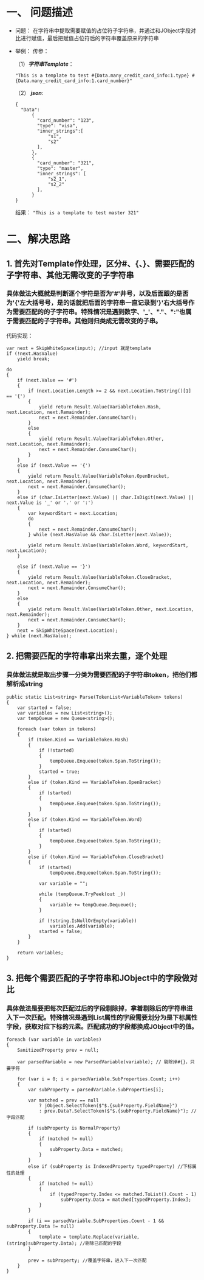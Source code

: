 # 一、 问题描述
* 问题： 在字符串中提取需要赋值的占位符子字符串，并通过和JObject字段对比进行赋值，最后把赋值占位符后的字符串覆盖原来的字符串
* 举例：
  传参：
  
  （1）***字符串Template***：
  
  
  ``` "This is a template to test #{Data.many_credit_card_info:1.type} #{Data.many_credit_card_info:1.card_number}" ```
 
  
  （2） ***json***:
  ```
  {
    "Data":
        {
          "card_number": "123",
          "type": "visa",
          "inner_strings":[
              "s1",
              "s2"
          ],
        },
        {
          "card_number": "321",
          "type": "master",
          "inner_strings": [
              "s2_1",
              "s2_2"
          ],
        }
  }
  ```
  结果：
  ```"This is a template to test master 321"```

# 二、解决思路
## 1. 首先对Template作处理，区分#、{、}、需要匹配的子字符串、其他无需改变的子字符串
### 具体做法大概就是判断逐个字符是否为'#'井号，以及后面跟的是否为'{'左大括号号，是的话就把后面的字符串一直记录到'}'右大括号作为需要匹配的的子字符串。特殊情况是遇到数字、'_'、"."、":"也属于需要匹配的子字符串。其他则归类成无需改变的子串。

代码实现：
```
var next = SkipWhiteSpace(input); //input 就是template
if (!next.HasValue)
    yield break;

do
{
    if (next.Value == '#')
    {
        if (next.Location.Length >= 2 && next.Location.ToString()[1] == '{')
        {
            yield return Result.Value(VariableToken.Hash, next.Location, next.Remainder);
            next = next.Remainder.ConsumeChar();    
        }
        else
        {
            yield return Result.Value(VariableToken.Other, next.Location, next.Remainder);
            next = next.Remainder.ConsumeChar();    
        }
    }
    else if (next.Value == '{')
    {
        yield return Result.Value(VariableToken.OpenBracket, next.Location, next.Remainder);
        next = next.Remainder.ConsumeChar();
    }
    else if (char.IsLetter(next.Value) || char.IsDigit(next.Value) || next.Value is '_' or '.' or ':')
    {
        var keywordStart = next.Location;
        do
        {
            next = next.Remainder.ConsumeChar();
        } while (next.HasValue && char.IsLetter(next.Value));

        yield return Result.Value(VariableToken.Word, keywordStart, next.Location);
    }
    
    else if (next.Value == '}')
    {
        yield return Result.Value(VariableToken.CloseBracket, next.Location, next.Remainder);
        next = next.Remainder.ConsumeChar();
    }
    else
    {
        yield return Result.Value(VariableToken.Other, next.Location, next.Remainder);
        next = next.Remainder.ConsumeChar();
    }
    next = SkipWhiteSpace(next.Location);
} while (next.HasValue);
```
## 2. 把需要匹配的字符串拿出来去重，逐个处理
### 具体做法就是取出步骤一分类为需要匹配的子字符串token，把他们都解析成string
```
public static List<string> Parse(TokenList<VariableToken> tokens)
{
    var started = false;
    var variables = new List<string>();
    var tempQueue = new Queue<string>();
    
    foreach (var token in tokens)
    {
        if (token.Kind == VariableToken.Hash)
        {
            if (!started)
            {
                tempQueue.Enqueue(token.Span.ToString());
            }
            started = true;    
        }
        else if (token.Kind == VariableToken.OpenBracket)
        {
            if (started)
            {
                tempQueue.Enqueue(token.Span.ToString());
            }
        }
        else if (token.Kind == VariableToken.Word)
        {
            if (started)
            {
                tempQueue.Enqueue(token.Span.ToString());
            }
        }
        else if (token.Kind == VariableToken.CloseBracket)
        {
            if (started)
                tempQueue.Enqueue(token.Span.ToString());

            var variable = "";

            while (tempQueue.TryPeek(out _))
            {
                variable += tempQueue.Dequeue();
            }
            
            if (!string.IsNullOrEmpty(variable))
                variables.Add(variable);
            started = false;
        }
    }

    return variables;
}
```
## 3. 把每个需要匹配的子字符串和JObject中的字段做对比
### 具体做法是要把每次匹配过后的字段剔除掉，拿着剔除后的字符串进入下一次匹配。特殊情况是遇到List属性的字段需要划分为是下标属性字段，获取对应下标的元素。匹配成功的字段都换成JObject中的值。
```
foreach (var variable in variables)
{
    SanitizedProperty prev = null;

    var parsedVariable = new ParsedVariable(variable); // 剔除掉#{}，只要字符

    for (var i = 0; i < parsedVariable.SubProperties.Count; i++)
    {
        var subProperty = parsedVariable.SubProperties[i];
        
        var matched = prev == null
            ? jObject.SelectToken($"$.{subProperty.FieldName}")
            : prev.Data?.SelectToken($"$.{subProperty.FieldName}"); // 字段匹配

        if (subProperty is NormalProperty)
        {
            if (matched != null)
            {
                subProperty.Data = matched;
            }
        }
        else if (subProperty is IndexedProperty typedProperty) //下标属性的处理
        {
            if (matched != null)
            {
                if (typedProperty.Index <= matched.ToList().Count - 1)
                    subProperty.Data = matched[typedProperty.Index];
            }
        }

        if (i == parsedVariable.SubProperties.Count - 1 && subProperty.Data != null)
        {
            template = template.Replace(variable, (string)subProperty.Data); //剔除已匹配的字段
        }

        prev = subProperty; //覆盖字符串，进入下一次匹配
    }
}
```
